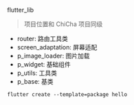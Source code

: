 flutter_lib

> 项目位置和 ChiCha 项目同级


- router: 路由工具类
- screen_adaptation: 屏幕适配
- p_image_loader: 图片加载
- p_widget: 基础组件
- p_utils: 工具类
- p_base: 基类


```
flutter create --template=package hello
```
